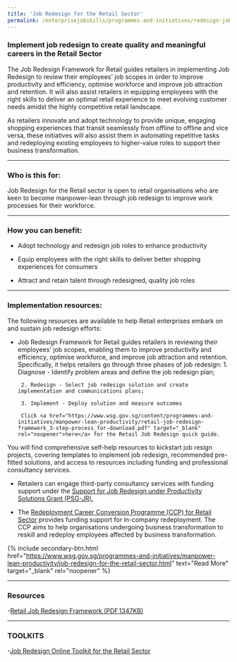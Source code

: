 ```yaml
---
title: 'Job Redesign for the Retail Sector'
permalink: /enterprisejobskills/programmes-and-initiatives/redesign-jobs/job-redesign-for-the-retail-sector/
---
```


### Implement job redesign to create quality and meaningful careers in the Retail Sector

The Job Redesign Framework for Retail guides retailers in implementing Job Redesign to review their employees' job scopes in order to improve productivity and efficiency, optimise workforce and improve job attraction and retention. It will also assist retailers in equipping employees with the right skills to deliver an optimal retail experience to meet evolving customer needs amidst the highly competitive retail landscape.

As retailers innovate and adopt technology to provide unique, engaging shopping experiences that transit seamlessly from offline to offline and vice versa, these initiatives will also assist them in automating repetitive tasks and redeploying existing employees to higher-value roles to support their business transformation.

---

### Who is this for:

Job Redesign for the Retail sector is open to retail organisations who are keen to become manpower-lean through job redesign to improve work processes for their workforce.

---

### How you can benefit:

- Adopt technology and redesign job roles to enhance productivity

- Equip employees with the right skills to deliver better shopping experiences for consumers

- Attract and retain talent through redesigned, quality job roles

---

### Implementation resources:

The following resources are available to help Retail enterprises embark on and sustain job redesign efforts:

- Job Redesign Framework for Retail guides retailers in reviewing their employees' job scopes, enabling them to improve productivity and efficiency, optimise workforce, and improve job attraction and retention. Specifically, it helps retailers go through three phases of job redesign:
       1. Diagnose - Identify problem areas and define the job redesign plan;

       2. Redesign - Select job redesign solution and create implementation and communications plans;

       3. Implement - Deploy solution and measure outcomes

       Click <a href="https://www.wsg.gov.sg/content/programmes-and-initiatives/manpower-lean-productivity/retail-job-redesign-framework_3-step-process_for-download.pdf" target="_blank" rel="noopener">here</a> for the Retail Job Redesign quick guide.

You will find comprehensive self-help resources to kickstart job resign projects, covering templates to implement job redesign, recommended pre-fitted solutions, and access to resources including funding and professional consultancy services.

- Retailers can engage third-party consultancy services with funding support under the <a href="https://www.wsg.gov.sg/productivity-solutions-grant-job-redesign.html" target="_blank" rel="noopener">Support for Job Redesign under Productivity Solutions Grant (PSG-JR).</a>

- The <a href="https://www.wsg.gov.sg/programmes-and-initiatives/redeployment-career-conversion-programme-for-retail-sector.html" target="_blank" rel="noopener">Redeployment Career Conversion Programme (CCP) for Retail Sector</a> provides funding support for in-company redeployment. The CCP aims to help organisations undergoing business transformation to reskill and redeploy employees affected by business transformation.

{% include secondary-btn.html href="https://www.wsg.gov.sg/programmes-and-initiatives/manpower-lean-productivity/job-redesign-for-the-retail-sector.html" text="Read More" target="_blank" rel="noopener" %}

---

### Resources

-<a href="/images/epjs/programmes-and-initiatives/redesign-jobs/Retail%20Job%20Redesign%20Framework.pdf">Retail Job Redesign Framework (PDF,1347KB)</a>

---

### TOOLKITS

-<a href="https://form.gov.sg/#!/5dcbc401f350d80012726c8b" target="_blank" rel="noopener">Job Redesign Online Toolkit for the Retail Sector</a>

<script src="/jquery/resize-tables.js"></script>

